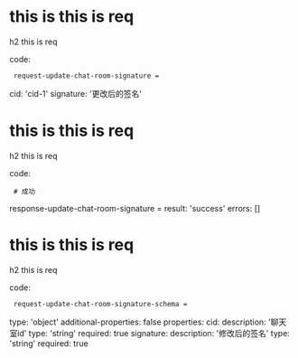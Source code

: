 # this is this is req

h2 this is req

code:

     request-update-chat-room-signature =
  cid: 'cid-1'
  signature: '更改后的签名'


# this is this is req

h2 this is req

code:

     # 成功
response-update-chat-room-signature =
  result: 'success'
  errors: []


# this is this is req

h2 this is req

code:

     request-update-chat-room-signature-schema =
  type: 'object'
  additional-properties: false
  properties:
    cid:
      description: '聊天室id'
      type: 'string'
      required: true
    signature:
      description: '修改后的签名'
      type: 'string'
      required: true


